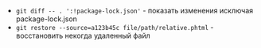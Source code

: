 + `git diff -- . ':!package-lock.json'` - показать изменения исключая package-lock.json
+ `git restore --source=a123b45c file/path/relative.phtml` - восстановить некогда удаленный файл
